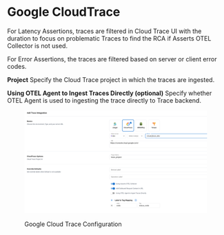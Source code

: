 # Google CloudTrace

For Latency Assertions, traces are filtered in Cloud Trace UI with the duration to focus on problematic Traces to find the RCA if Asserts OTEL Collector is not used.

For Error Assertions, the traces are filtered based on server or client error codes.

**Project** Specify the Cloud Trace project in which the traces are ingested.

**Using OTEL Agent to Ingest Traces Directly (optional)** Specify whether OTEL Agent is used to ingesting the trace directly to Trace backend.

<figure><img src="../../../.gitbook/assets/google-cloud-trace-configuration.png" alt=""><figcaption><p>Google Cloud Trace Configuration</p></figcaption></figure>
